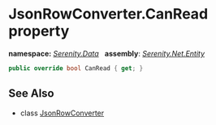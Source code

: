 # JsonRowConverter.CanRead property
**namespace:** *[Serenity.Data](../../README.md#serenity.data-namespace)*   **assembly**: *[Serenity.Net.Entity](../../README.md)*

```csharp
public override bool CanRead { get; }
```

## See Also

* class [JsonRowConverter](../JsonRowConverter.md)